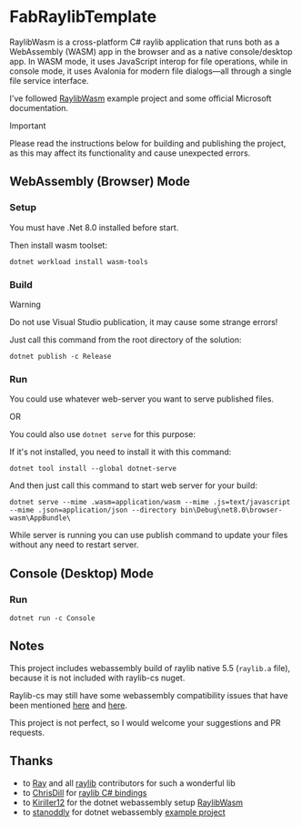 # FabRaylibTemplate

RaylibWasm is a cross-platform C# raylib application that runs both as a WebAssembly (WASM) app in the browser and as a native console/desktop app. In WASM mode, it uses JavaScript interop for file operations, while in console mode, it uses Avalonia for modern file dialogs—all through a single file service interface.

I've followed [RaylibWasm](https://github.com/Kiriller12/RaylibWasm) example project and some official Microsoft documentation.

> [!IMPORTANT]
> Please read the instructions below for building and publishing the project, as this may affect its functionality and cause unexpected errors.

## WebAssembly (Browser) Mode

### Setup

You must have .Net 8.0 installed before start.

Then install wasm toolset:

```
dotnet workload install wasm-tools
```

### Build

> [!WARNING]
> Do not use Visual Studio publication, it may cause some strange errors!

Just call this command from the root directory of the solution:

```
dotnet publish -c Release
```

### Run

You could use whatever web-server you want to serve published files.

OR

You could also use `dotnet serve` for this purpose:

If it's not installed, you need to install it with this command:

```
dotnet tool install --global dotnet-serve
```

And then just call this command to start web server for your build:

```
dotnet serve --mime .wasm=application/wasm --mime .js=text/javascript --mime .json=application/json --directory bin\Debug\net8.0\browser-wasm\AppBundle\
```

While server is running you can use publish command to update your files without any need to restart server.

## Console (Desktop) Mode

### Run

```
dotnet run -c Console
```

## Notes

This project includes webassembly build of raylib native 5.5 (`raylib.a` file), because it is not included with raylib-cs nuget.

Raylib-cs may still have some webassembly compatibility issues that have been mentioned [here](https://github.com/stanoddly/DotnetRaylibWasm/issues/11) and [here](https://github.com/stanoddly/DotnetRaylibWasm/issues/4).

This project is not perfect, so I would welcome your suggestions and PR requests.

## Thanks

- to [Ray](https://github.com/raysan5) and all [raylib](https://github.com/raysan5/raylib) contributors for such a wonderful lib
- to [ChrisDill](https://github.com/ChrisDill) for [raylib C# bindings](https://github.com/ChrisDill/Raylib-cs)
- to [Kiriller12](https://github.com/Kiriller12) for the dotnet webassembly setup [RaylibWasm](https://github.com/Kiriller12/RaylibWasm)
- to [stanoddly](https://github.com/stanoddly) for dotnet webassembly [example project](https://github.com/stanoddly/DotnetRaylibWasm)
